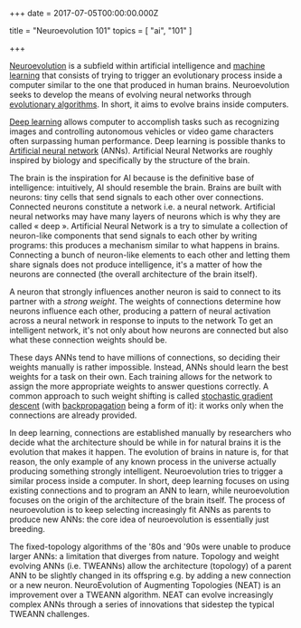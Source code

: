 
+++
date = 2017-07-05T00:00:00.000Z


title = "Neuroevolution 101"
topics = [ "ai", "101" ]

+++

[Neuroevolution](https://en.wikipedia.org/wiki/Neuroevolution) is a subfield within artificial intelligence and [machine learning](https://en.wikipedia.org/wiki/Machine_learning) that consists of trying to trigger an evolutionary process inside a computer similar to the one that produced in human brains. Neuroevolution seeks to develop the means of evolving neural networks through [evolutionary algorithms](https://en.wikipedia.org/wiki/Evolutionary_algorithm). In short, it aims to evolve brains inside computers.

[Deep learning](https://en.wikipedia.org/wiki/Deep_learning) allows computer to accomplish tasks such as recognizing images and controlling autonomous vehicles or video game characters often surpassing human performance. Deep learning is possible thanks to [Artificial neural network](https://en.wikipedia.org/wiki/Artificial_neural_network) (ANNs).  Artificial Neural Networks are roughly inspired by biology and specifically by the structure of the brain.

The brain is the inspiration for AI because is the definitive base of intelligence: intuitively, AI should resemble the brain. Brains are built with neurons: tiny cells that send signals to each other over connections. Connected neurons constitute a network i.e. a neural network. Artificial neural networks may have many layers of neurons which is why they are called « deep ». Artificial Neural Network is a try to simulate a collection of neuron-like components that send signals to each other by writing programs: this produces a mechanism similar to what happens in brains. Connecting a bunch of neuron-like elements to each other and letting them share signals does not produce intelligence, it's a matter of how the neurons are connected (the overall architecture of the brain itself).

A neuron that strongly influences another neuron is said to connect to its partner with a *strong weight*. The weights of connections determine how neurons influence each other, producing a pattern of neural activation across a neural network in response to inputs to the network  To get an intelligent network, it's not only about how neurons are connected but also what these connection weights should be.

These days ANNs tend to have millions of connections, so deciding their weights manually is rather impossible. Instead, ANNs should learn the best weights for a task on their own. Each training allows for the network to assign the more appropriate weights to answer questions correctly. A common approach to such weight shifting is called [stochastic gradient descent](https://en.wikipedia.org/wiki/Stochastic_gradient_descent) (with [backpropagation](https://en.wikipedia.org/wiki/Backpropagation) being a form of it): it works only when the connections are already provided.

In deep learning, connections are established manually by researchers who decide what the architecture should be while in for natural brains it is the evolution that makes it happen. The evolution of brains in nature is, for that reason, the only example of any known process in the universe actually producing something strongly intelligent. Neuroevolution tries to trigger a similar process inside a computer. In short, deep learning focuses on using existing connections and to program an ANN to learn, while neuroevolution focuses on the origin of the architecture of the brain itself. The process of neuroevolution is to keep selecting increasingly fit ANNs as parents to produce new ANNs: the core idea of neuroevolution is essentially just breeding.

The fixed-topology algorithms of the '80s and '90s were unable to produce larger ANNs: a limitation that diverges from nature. Topology and weight evolving ANNs (i.e. TWEANNs) allow the architecture (topology) of a parent ANN to be slightly changed in its offspring e.g. by adding a new connection or a new neuron. NeuroEvolution of Augmenting Topologies (NEAT) is an improvement over a TWEANN algorithm. NEAT can evolve increasingly complex ANNs through a series of innovations that sidestep the typical TWEANN challenges.
